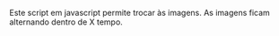 Este script em javascript permite trocar
às imagens. As
imagens ficam alternando dentro de X tempo.
